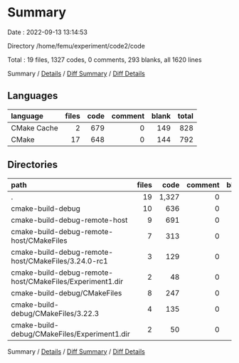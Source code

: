 # Summary

Date : 2022-09-13 13:14:53

Directory /home/femu/experiment/code2/code

Total : 19 files,  1327 codes, 0 comments, 293 blanks, all 1620 lines

Summary / [Details](details.md) / [Diff Summary](diff.md) / [Diff Details](diff-details.md)

## Languages
| language | files | code | comment | blank | total |
| :--- | ---: | ---: | ---: | ---: | ---: |
| CMake Cache | 2 | 679 | 0 | 149 | 828 |
| CMake | 17 | 648 | 0 | 144 | 792 |

## Directories
| path | files | code | comment | blank | total |
| :--- | ---: | ---: | ---: | ---: | ---: |
| . | 19 | 1,327 | 0 | 293 | 1,620 |
| cmake-build-debug | 10 | 636 | 0 | 149 | 785 |
| cmake-build-debug-remote-host | 9 | 691 | 0 | 144 | 835 |
| cmake-build-debug-remote-host/CMakeFiles | 7 | 313 | 0 | 63 | 376 |
| cmake-build-debug-remote-host/CMakeFiles/3.24.0-rc1 | 3 | 129 | 0 | 44 | 173 |
| cmake-build-debug-remote-host/CMakeFiles/Experiment1.dir | 2 | 48 | 0 | 8 | 56 |
| cmake-build-debug/CMakeFiles | 8 | 247 | 0 | 64 | 311 |
| cmake-build-debug/CMakeFiles/3.22.3 | 4 | 135 | 0 | 45 | 180 |
| cmake-build-debug/CMakeFiles/Experiment1.dir | 2 | 50 | 0 | 8 | 58 |

Summary / [Details](details.md) / [Diff Summary](diff.md) / [Diff Details](diff-details.md)
